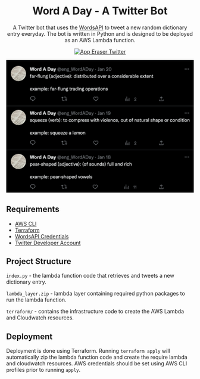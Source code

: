 <div align="center">

# Word A Day - A Twitter Bot
A Twitter bot that uses the [WordsAPI](https://rapidapi.com/dpventures/api/wordsapi) to tweet a new random dictionary entry  everyday. The bot is written in Python and is designed to be deployed as an AWS Lambda function.

[![App Eraser Twitter](https://img.shields.io/twitter/url?label=@eng_wordaday&style=social&url=https%3A%2F%2Ftwitter.com%2Feng_wordaday)](https://twitter.com/eng_wordaday)


![Twitter Screenshot](media/twitterScreenshot.png)

</div>

## Requirements
- [AWS CLI](https://aws.amazon.com/cli/)
- [Terraform](https://www.terraform.io/)
- [WordsAPI Credentials](https://rapidapi.com/dpventures/api/wordsapi)
- [Twitter Developer Account](https://developer.twitter.com)

## Project Structure
`index.py` - the lambda function code that retrieves and tweets a new dictionary entry.

`lambda_layer.zip` - lambda layer containing required python packages to run the lambda function.

`terraform/` - contains the infrastructure code to create the AWS Lambda and Cloudwatch resources.

## Deployment
Deployment is done using Terraform. Running `terraform apply` will automatically zip the lambda function code and create the require lambda and cloudwatch resources. AWS credentials should be set using AWS CLI profiles prior to running `apply`.


